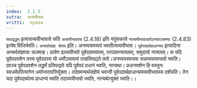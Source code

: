 ```yaml
---
index:  2.1.5
sutra:  अव्ययीभावः
vritti:  nyasa
---
```


`यथावृद्धम्` इत्यत्राव्ययीभावत्वे सति `अव्ययीभावश्च` (2.4.18) इति नपुंसकत्वे `नाव्ययीभावादतोऽम्त्वपञ्चम्याः` (2.4.83) इत्येष विधिर्भवति। `अन्वर्थसंज्ञा चेयम्` इति। अनव्ययमव्ययं भवतीत्यव्ययीभावः। `पूर्वपदार्थप्राधान्यम्` इत्यादिना अन्वर्थसंज्ञायाः फलमाह। प्रायेण ह्यव्ययीभावे पूर्वपदमव्ययम्, परपदमन्यव्ययम्; समुदायो नाव्ययम्। स यदि पूर्वपदवशेन तस्य पूर्वपदस्य यो धर्मोऽव्ययत्वं तत्प्रतिपद्यते ततो।ञनव्ययस्वभावः सन्नव्ययस्वभावो भवति। एवञ्च पूर्वपदवशेन तद्धर्मं प्रतिपद्यते यदि पूर्वपदं प्रधानं भवति, नान्यथा। प्रधानवशेन हि वस्तुनः स्वधर्मपरित्यागेन धर्मान्तरापत्तिर्युक्ता। तदेवमन्वर्थसंज्ञेयं भवन्ती पूर्वपदार्थप्राधान्यमव्ययीभावस्य दर्शयति। तेन यदा पूर्वपदार्थस्य प्राधान्यं भवति तदाव्ययीभावो भवति, नान्यथेत्युक्तं भवति।।

